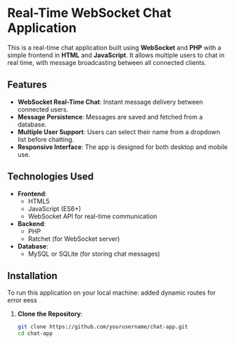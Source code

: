 # Real-Time WebSocket Chat Application

This is a real-time chat application built using **WebSocket** and **PHP** with a simple frontend in **HTML** and **JavaScript**. It allows multiple users to chat in real time, with message broadcasting between all connected clients.

## Features

- **WebSocket Real-Time Chat**: Instant message delivery between connected users.
- **Message Persistence**: Messages are saved and fetched from a database.
- **Multiple User Support**: Users can select their name from a dropdown list before chatting.
- **Responsive Interface**: The app is designed for both desktop and mobile use.
  
## Technologies Used

- **Frontend**:
  - HTML5
  - JavaScript (ES6+)
  - WebSocket API for real-time communication
- **Backend**:
  - PHP
  - Ratchet (for WebSocket server)
- **Database**:
  - MySQL or SQLite (for storing chat messages)

## Installation

To run this application on your local machine:
added dynamic routes for error eess
1. **Clone the Repository**:
   ```bash
   git clone https://github.com/yourusername/chat-app.git
   cd chat-app
   
   
   
